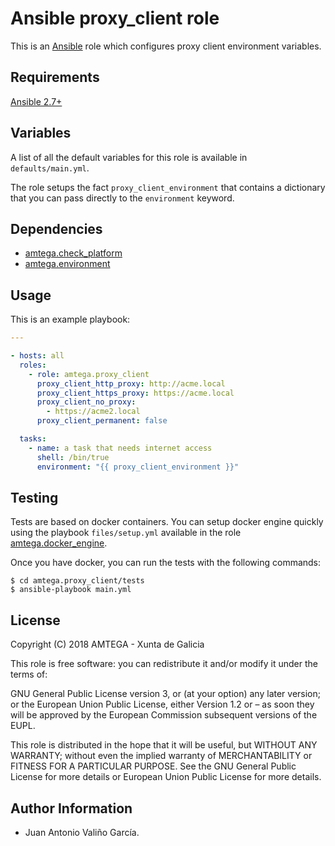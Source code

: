 # Ansible proxy_client role

This is an [Ansible](http://www.ansible.com) role which configures proxy client environment variables.

## Requirements

[Ansible 2.7+](http://docs.ansible.com/ansible/latest/intro_installation.html)

## Variables

A list of all the default variables for this role is available in `defaults/main.yml`.

The role setups the fact `proxy_client_environment` that contains a dictionary that you can pass directly to the `environment` keyword.

## Dependencies

- [amtega.check_platform](https://galaxy.ansible.com/amtega/check_platform)
- [amtega.environment](https://galaxy.ansible.com/amtega/environment)

## Usage

This is an example playbook:

```yaml
---

- hosts: all
  roles:
    - role: amtega.proxy_client
      proxy_client_http_proxy: http://acme.local
      proxy_client_https_proxy: https://acme.local
      proxy_client_no_proxy:
        - https://acme2.local
      proxy_client_permanent: false

  tasks:
    - name: a task that needs internet access
      shell: /bin/true
      environment: "{{ proxy_client_environment }}"
```

## Testing

Tests are based on docker containers. You can setup docker engine quickly using the playbook `files/setup.yml` available in the role [amtega.docker_engine](https://galaxy.ansible.com/amtega/docker_engine).

Once you have docker, you can run the tests with the following commands:

```shell
$ cd amtega.proxy_client/tests
$ ansible-playbook main.yml
```

## License

Copyright (C) 2018 AMTEGA - Xunta de Galicia

This role is free software: you can redistribute it and/or modify it under the terms of:

GNU General Public License version 3, or (at your option) any later version; or the European Union Public License, either Version 1.2 or – as soon they will be approved by the European Commission ­subsequent versions of the EUPL.

This role is distributed in the hope that it will be useful, but WITHOUT ANY WARRANTY; without even the implied warranty of MERCHANTABILITY or FITNESS FOR A PARTICULAR PURPOSE.  See the GNU General Public License for more details or European Union Public License for more details.

## Author Information

- Juan Antonio Valiño García.
